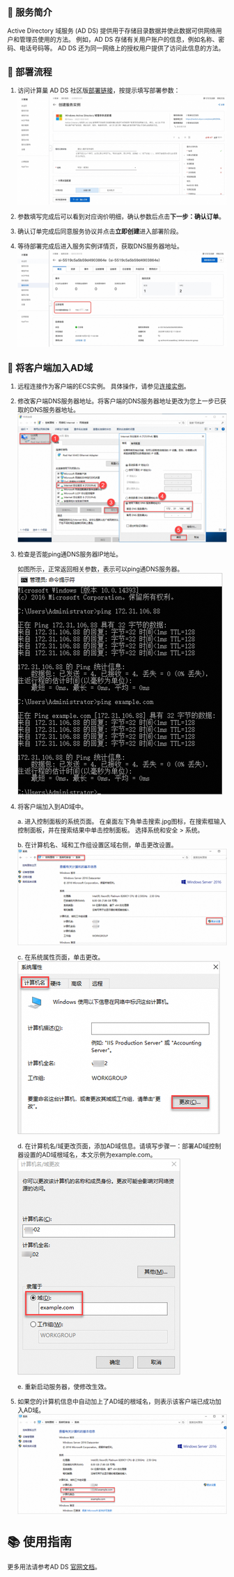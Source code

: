 ## 🌟 服务简介

Active Directory 域服务 (AD DS) 提供用于存储目录数据并使此数据可供网络用户和管理员使用的方法。 例如，AD DS 存储有关用户账户的信息，例如名称、密码、电话号码等。 AD DS 还为同一网络上的授权用户提供了访问此信息的方法。

## 🚀 部署流程

1. 访问计算巢 AD DS 社区版[部署链接](https://computenest.console.aliyun.com/service/instance/create/cn-hangzhou?type=user&ServiceId=service-1e33cc6c839842ccb5d8)，按提示填写部署参数：
   ![image.png](1.jpg)

2. 参数填写完成后可以看到对应询价明细，确认参数后点击**下一步：确认订单**。

3. 确认订单完成后同意服务协议并点击**立即创建**进入部署阶段。

4. 等待部署完成后进入服务实例详情页，获取DNS服务器地址。
   ![image.png](2.jpg)

## 🔨 将客户端加入AD域
1. 远程连接作为客户端的ECS实例。 具体操作，请参见[连接实例](https://help.aliyun.com/zh/ecs/user-guide/connect-to-instance?spm=a2c4g.11186623.0.0.57357146IMK01t)。

2. 修改客户端DNS服务器地址。将客户端的DNS服务器地址更改为您上一步已获取的DNS服务器地址。
    ![image.png](img.png)

3. 检查是否能ping通DNS服务器IP地址。

    如图所示，正常返回相关参数，表示可以ping通DNS服务器。
    ![image.png](3.png)

4. 将客户端加入到AD域中。

    a. 进入控制面板的系统页面。 在桌面左下角单击搜索.jpg图标，在搜索框输入控制面板，并在搜索结果中单击控制面板。 选择系统和安全 > 系统。

    b. 在计算机名、域和工作组设置区域右侧，单击更改设置。
    ![image.png](4.png)

    c. 在系统属性页面，单击更改。
    ![image.png](5.png)

    d. 在计算机名/域更改页面，添加AD域信息。请填写步骤一：部署AD域控制器设置的AD域根域名，本文示例为example.com。
    ![image.png](6.png)

    e. 重新启动服务器，使修改生效。

5. 如果您的计算机信息中自动加上了AD域的根域名，则表示该客户端已成功加入AD域。
    ![image.png](7.png)


# 📚 使用指南

更多用法请参考AD DS [官网文档](https://learn.microsoft.com/zh-cn/windows-server/identity/ad-ds/get-started/virtual-dc/active-directory-domain-services-overview)。
